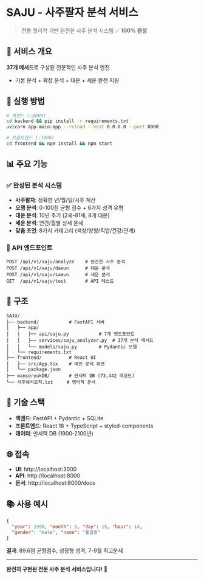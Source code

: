 # SAJU - 사주팔자 분석 서비스

> 전통 명리학 기반 완전한 사주 분석 시스템 ✅ **100% 완성**

## 🎯 서비스 개요

**37개 메서드**로 구성된 전문적인 사주 분석 엔진
- 기본 분석 + 확장 분석 + 대운 + 세운 완전 지원

## 🚀 실행 방법

```bash
# 백엔드 (:8000)
cd backend && pip install -r requirements.txt
uvicorn app.main:app --reload --host 0.0.0.0 --port 8000

# 프론트엔드 (:3000)  
cd frontend && npm install && npm start
```

## 📊 주요 기능

### ✅ 완성된 분석 시스템
- **사주팔자**: 정확한 년/월/일/시주 계산
- **오행 분석**: 0-100점 균형 점수 + 6가지 성격 유형
- **대운 분석**: 10년 주기 (2세-81세, 8개 대운)
- **세운 분석**: 연간/월별 상세 운세
- **맞춤 조언**: 8가지 카테고리 (색상/방향/직업/건강/관계)

### 🔗 API 엔드포인트
```
POST /api/v1/saju/analyze    # 완전한 사주 분석
POST /api/v1/saju/daeun      # 대운 분석
POST /api/v1/saju/saeun      # 세운 분석
GET  /api/v1/saju/test       # API 테스트
```

## 📁 구조

```
SAJU/
├── backend/           # FastAPI 서버
│   ├── app/
│   │   ├── api/saju.py           # 7개 엔드포인트
│   │   ├── services/saju_analyzer.py  # 37개 분석 메서드
│   │   └── models/saju.py        # Pydantic 모델
│   └── requirements.txt
├── frontend/          # React UI
│   ├── src/App.tsx    # 메인 분석 화면
│   └── package.json
├── manseryukDB/       # 만세력 DB (73,442 레코드)
└── 사주해석로직.txt     # 명리학 문서
```

## 🔧 기술 스택

- **백엔드**: FastAPI + Pydantic + SQLite
- **프론트엔드**: React 18 + TypeScript + styled-components
- **데이터**: 만세력 DB (1900-2100년)

## 🌐 접속

- **UI**: http://localhost:3000
- **API**: http://localhost:8000  
- **문서**: http://localhost:8000/docs

## 📚 사용 예시

```json
{
  "year": 1990, "month": 5, "day": 15, "hour": 14,
  "gender": "male", "name": "홍길동"
}
```

**결과**: 89.6점 균형점수, 성장형 성격, 7-9월 최고운세

---

**완전히 구현된 전문 사주 분석 서비스입니다!** 🎉
